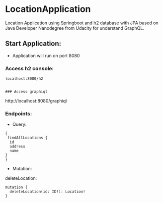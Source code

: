 # LocationApplication
Location Application using Springboot and h2 database with JPA based on Java Developer Nanodegree from Udacity for understand GraphQL.


## Start Application: 

- Application will run on port 8080

### Access h2 console: 

```
localhost:8080/h2


### Access graphiql
```
http://localhost:8080/graphiql



### Endpoints:
 - Query: 
  ```
 {
   findAllLocations {
    id
    address
    name
  }
}
```
  
 - Mutation:
  
  deleteLocation: 
  ```
  mutation {
    deleteLocation(id: ID!): Location!
  }
  ```
